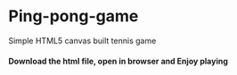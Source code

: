 # Ping-pong-game
Simple HTML5 canvas built tennis game


#### Download the html file, open in browser and Enjoy playing 
